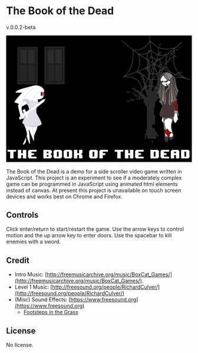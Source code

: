 # The Book of the Dead

v.0.0.2-beta

![Images](https://raw.githubusercontent.com/allansachsambia/TheBookOfTheDead/master/readme-splash.png)

The Book of the Dead is a demo for a side scroller video game written in JavaScript.  This project is an experiment to see if a moderately complex game can be programmed in JavaScript using animated html elements instead of canvas.  At present this project is unavailable on touch screen devices and works best on Chrome and Firefox.

## Controls

Click enter/return to start/restart the game.  Use the arrow keys to control motion and the up arrow key to enter doors.  Use the spacebar to kill enemies with a sword.

## Credit

- Intro Music: [http://freemusicarchive.org/music/BoxCat_Games/](http://freemusicarchive.org/music/BoxCat_Games/).
- Level 1 Music: [http://freesound.org/people/RichardCulver/](http://freesound.org/people/RichardCulver/)
- (Misc) Sound Effects: [https://www.freesound.org](https://www.freesound.org)
  - [Footsteps in the Grass](https://www.freesound.org/people/DSOADigital/sounds/362249/)

## License

No license.
